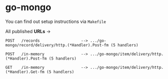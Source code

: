 # go-mongo

You can find out setup instructions via `Makefile`

All published **URLs** ->

`POST   /records                  --> .../go-mongo/record/delivery/http.(*Handler).Post-fm (5 handlers)`

`POST   /in-memory                --> .../go-mongo/item/delivery/http.(*Handler).Post-fm (5 handlers)`

`GET    /in-memory                --> .../go-mongo/item/delivery/http.(*Handler).Get-fm (5 handlers)`